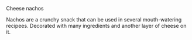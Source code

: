 Cheese nachos


Nachos are a crunchy snack that can be used in several mouth-watering recipees. 
Decorated with many ingredients and another layer of cheese on it.